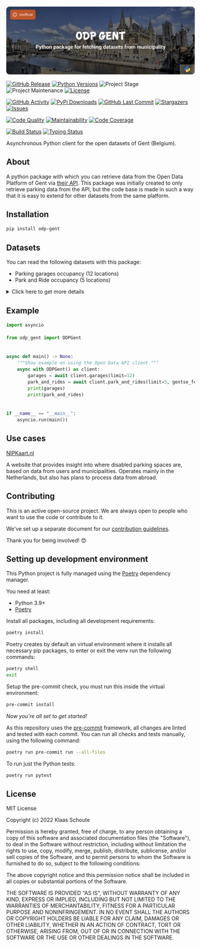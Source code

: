 <!-- Banner -->
![alt Banner of the odp gent package](https://raw.githubusercontent.com/klaasnicolaas/python-odp-gent/main/assets/header_odp_gent-min.png)

<!-- PROJECT SHIELDS -->
[![GitHub Release][releases-shield]][releases]
[![Python Versions][python-versions-shield]][pypi]
![Project Stage][project-stage-shield]
![Project Maintenance][maintenance-shield]
[![License][license-shield]](LICENSE)

[![GitHub Activity][commits-shield]][commits-url]
[![PyPi Downloads][downloads-shield]][downloads-url]
[![GitHub Last Commit][last-commit-shield]][commits-url]
[![Stargazers][stars-shield]][stars-url]
[![Issues][issues-shield]][issues-url]

[![Code Quality][code-quality-shield]][code-quality]
[![Maintainability][maintainability-shield]][maintainability-url]
[![Code Coverage][codecov-shield]][codecov-url]

[![Build Status][build-shield]][build-url]
[![Typing Status][typing-shield]][typing-url]

Asynchronous Python client for the open datasets of Gent (Belgium).

## About

A python package with which you can retrieve data from the Open Data Platform of Gent via [their API][api]. This package was initially created to only retrieve parking data from the API, but the code base is made in such a way that it is easy to extend for other datasets from the same platform.

## Installation

```bash
pip install odp-gent
```

## Datasets

You can read the following datasets with this package:

- Parking garages occupancy (12 locations)
- Park and Ride occupancy (5 locations)

<details>
    <summary>Click here to get more details</summary>

### Parking garages

Parameters:

- **limit** (default: 10) - How many results you want to retrieve.

| Variable | Type | Description |
| :------- | :--- | :---------- |
| `garage_id` | string | The id of the garage |
| `name` | string | The name of the garage |
| `parking_type` | string | The type of parking |
| `url` | string | The url with more information about the garage |
| `is_open` | boolean | Whether the garage is open or not |
| `free_parking` | boolean | Whether there is free parking or not |
| `temporary_closed` | boolean | Whether the garage is temporarily closed or not |
| `free_space` | integer | The amount of free parking spaces |
| `total_capacity` | integer | The total capacity of the garage |
| `availability_pct` | float | The percentage of free parking spaces |
| `occupancy_pct` | integer | The percentage of occupied parking spaces |
| `longitude` | float | The longitude of the garage |
| `latitude` | float | The latitude of the garage |
| `updated_at` | datetime | The last time the data was updated |

### Park and Ride

Parameters:

- **limit** (default: 10) - How many results you want to retrieve.
- **gentse_feesten** - Whether a park and ride location is used for the [Gentse Feesten](https://gentsefeesten.stad.gent).

| Variable | Type | Description |
| :------- | :--- | :---------- |
| `spot_id` | string | The id of the park and ride |
| `name` | string | The name of the park and ride |
| `parking_type` | string | The type of parking |
| `url` | string | The url with more information about the park and ride |
| `is_open` | boolean | Whether the park and ride is open or not |
| `free_parking` | boolean | Whether there is free parking or not |
| `temporary_closed` | boolean | Whether the park and ride is temporarily closed or not |
| `gentse_feesten` | boolean | Whether the park and ride is used for the [Gentse Feesten](https://gentsefeesten.stad.gent) |
| `free_space` | integer | The amount of free parking spaces |
| `total_capacity` | integer | The total capacity of the park and ride |
| `availability_pct` | float | The percentage of free parking spaces |
| `occupancy_pct` | integer | The percentage of occupied parking spaces |
| `longitude` | float | The longitude of the park and ride |
| `latitude` | float | The latitude of the park and ride |
| `updated_at` | datetime | The last time the data was updated |
</details>

## Example

```python
import asyncio

from odp_gent import ODPGent


async def main() -> None:
    """Show example on using the Open Data API client."""
    async with ODPGent() as client:
        garages = await client.garages(limit=12)
        park_and_rides = await client.park_and_rides(limit=5, gentse_feesten="True")
        print(garages)
        print(park_and_rides)


if __name__ == "__main__":
    asyncio.run(main())
```

## Use cases

[NIPKaart.nl][nipkaart]

A website that provides insight into where disabled parking spaces are, based
on data from users and municipalities. Operates mainly in the Netherlands, but
also has plans to process data from abroad.

## Contributing

This is an active open-source project. We are always open to people who want to
use the code or contribute to it.

We've set up a separate document for our
[contribution guidelines](CONTRIBUTING.md).

Thank you for being involved! :heart_eyes:

## Setting up development environment

This Python project is fully managed using the [Poetry][poetry] dependency
manager.

You need at least:

- Python 3.9+
- [Poetry][poetry-install]

Install all packages, including all development requirements:

```bash
poetry install
```

Poetry creates by default an virtual environment where it installs all
necessary pip packages, to enter or exit the venv run the following commands:

```bash
poetry shell
exit
```

Setup the pre-commit check, you must run this inside the virtual environment:

```bash
pre-commit install
```

*Now you're all set to get started!*

As this repository uses the [pre-commit][pre-commit] framework, all changes
are linted and tested with each commit. You can run all checks and tests
manually, using the following command:

```bash
poetry run pre-commit run --all-files
```

To run just the Python tests:

```bash
poetry run pytest
```

## License

MIT License

Copyright (c) 2022 Klaas Schoute

Permission is hereby granted, free of charge, to any person obtaining a copy
of this software and associated documentation files (the "Software"), to deal
in the Software without restriction, including without limitation the rights
to use, copy, modify, merge, publish, distribute, sublicense, and/or sell
copies of the Software, and to permit persons to whom the Software is
furnished to do so, subject to the following conditions:

The above copyright notice and this permission notice shall be included in all
copies or substantial portions of the Software.

THE SOFTWARE IS PROVIDED "AS IS", WITHOUT WARRANTY OF ANY KIND, EXPRESS OR
IMPLIED, INCLUDING BUT NOT LIMITED TO THE WARRANTIES OF MERCHANTABILITY,
FITNESS FOR A PARTICULAR PURPOSE AND NONINFRINGEMENT. IN NO EVENT SHALL THE
AUTHORS OR COPYRIGHT HOLDERS BE LIABLE FOR ANY CLAIM, DAMAGES OR OTHER
LIABILITY, WHETHER IN AN ACTION OF CONTRACT, TORT OR OTHERWISE, ARISING FROM,
OUT OF OR IN CONNECTION WITH THE SOFTWARE OR THE USE OR OTHER DEALINGS IN THE
SOFTWARE.

[api]: https://data.stad.gent/explore
[nipkaart]: https://www.nipkaart.nl

<!-- MARKDOWN LINKS & IMAGES -->
[build-shield]: https://github.com/klaasnicolaas/python-odp-gent/actions/workflows/tests.yaml/badge.svg
[build-url]: https://github.com/klaasnicolaas/python-odp-gent/actions/workflows/tests.yaml
[code-quality-shield]: https://img.shields.io/lgtm/grade/python/g/klaasnicolaas/python-odp-gent.svg?logo=lgtm&logoWidth=18
[code-quality]: https://lgtm.com/projects/g/klaasnicolaas/python-odp-gent/context:python
[commits-shield]: https://img.shields.io/github/commit-activity/y/klaasnicolaas/python-odp-gent.svg
[commits-url]: https://github.com/klaasnicolaas/python-odp-gent/commits/main
[codecov-shield]: https://codecov.io/gh/klaasnicolaas/python-odp-gent/branch/main/graph/badge.svg?token=5JNbz4akUL
[codecov-url]: https://codecov.io/gh/klaasnicolaas/python-odp-gent
[downloads-shield]: https://img.shields.io/pypi/dm/odp-gent
[downloads-url]: https://pypistats.org/packages/odp-gent
[issues-shield]: https://img.shields.io/github/issues/klaasnicolaas/python-odp-gent.svg
[issues-url]: https://github.com/klaasnicolaas/python-odp-gent/issues
[license-shield]: https://img.shields.io/github/license/klaasnicolaas/python-odp-gent.svg
[last-commit-shield]: https://img.shields.io/github/last-commit/klaasnicolaas/python-odp-gent.svg
[maintenance-shield]: https://img.shields.io/maintenance/yes/2022.svg
[maintainability-shield]: https://api.codeclimate.com/v1/badges/ceb27fb15cf0e485dc23/maintainability
[maintainability-url]: https://codeclimate.com/github/klaasnicolaas/python-odp-gent/maintainability
[project-stage-shield]: https://img.shields.io/badge/project%20stage-production%20ready-brightgreen.svg
[pypi]: https://pypi.org/project/odp-gent/
[python-versions-shield]: https://img.shields.io/pypi/pyversions/odp-gent
[typing-shield]: https://github.com/klaasnicolaas/python-odp-gent/actions/workflows/typing.yaml/badge.svg
[typing-url]: https://github.com/klaasnicolaas/python-odp-gent/actions/workflows/typing.yaml
[releases-shield]: https://img.shields.io/github/release/klaasnicolaas/python-odp-gent.svg
[releases]: https://github.com/klaasnicolaas/python-odp-gent/releases
[stars-shield]: https://img.shields.io/github/stars/klaasnicolaas/python-odp-gent.svg
[stars-url]: https://github.com/klaasnicolaas/python-odp-gent/stargazers

[poetry-install]: https://python-poetry.org/docs/#installation
[poetry]: https://python-poetry.org
[pre-commit]: https://pre-commit.com
